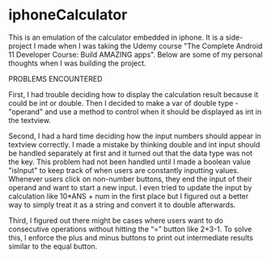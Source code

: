 # iphoneCalculator

This is an emulation of the calculator embedded in iphone. 
It is a side-project I made when I was taking the Udemy course "The Complete Android 11 Developer Course: Build AMAZING apps".
Below are some of my personal thoughts when I was building the project.

PROBLEMS ENCOUNTERED

First, I had trouble deciding how to display the calculation result because it could be int or double. 
Then I decided to make a var of double type - "operand" and use a method to control when it should be displayed as int in the textview.

Second, I had a hard time deciding how the input numbers should appear in textview correctly. 
I made a mistake by thinking double and int input should be handled separately at first and it turned out that the data type was not the key.
This problem had not been handled until I made a boolean value "isInput" to keep track of when users are constantly inputting values.
Whenever users click on non-number buttons, they end the input of their operand and want to start a new input.
I even tried to update the input by calculation like 10*ANS + num in the first place 
but I figured out a better way to simply treat it as a string and convert it to double afterwards.

Third, I figured out there might be cases where users want to do consecutive operations without hitting the “=” button like 2+3-1. 
To solve this, I enforce the plus and minus buttons to print out intermediate results similar to the equal button.
